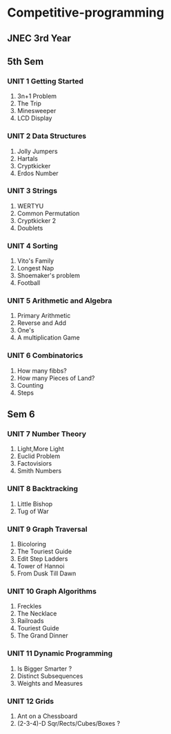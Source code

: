 # Competitive-programming
## JNEC 3rd Year
## 5th Sem
### UNIT 1 Getting Started
1. 3n+1 Problem 
2. The Trip
3. Minesweeper
4. LCD Display
### UNIT 2 Data Structures
1. Jolly Jumpers
2. Hartals
3. Cryptkicker 
4. Erdos Number
### UNIT 3 Strings
1. WERTYU
2. Common Permutation
3. Cryptkicker 2 
4. Doublets
### UNIT 4 Sorting
1. Vito's Family
2. Longest Nap
3. Shoemaker's problem
4. Football
### UNIT 5 Arithmetic and Algebra
1. Primary Arithmetic 
2. Reverse and Add
3. One's
4. A multiplication Game
### UNIT 6 Combinatorics
1. How many fibbs?
2. How many Pieces of Land?
3. Counting
4. Steps

## Sem 6
### UNIT 7 Number Theory
1. Light,More Light
2. Euclid Problem
3. Factovisiors
4. Smith Numbers
### UNIT 8 Backtracking
1. Little Bishop
2. Tug of War
### UNIT 9 Graph Traversal
1. Bicoloring
2. The Touriest Guide
3. Edit Step Ladders
4. Tower of Hannoi
5. From Dusk Till Dawn
### UNIT 10 Graph Algorithms
1. Freckles
2. The Necklace
3. Railroads
4. Touriest Guide
5. The Grand Dinner
### UNIT 11 Dynamic Programming
1. Is Bigger Smarter ?
2. Distinct Subsequences
3. Weights and Measures
### UNIT 12 Grids
1. Ant on a Chessboard
2. (2-3-4)-D Sqr/Rects/Cubes/Boxes ?
